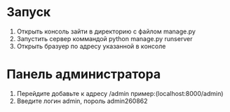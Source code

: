 # Запуск
1. Открыть консоль зайти в директорию с файлом manage.py
2. Запустить сервер коммандой python manage.py runserver
3. Открыть бразуер по адресу указанной в консоле

# Панель администратора
1. Перейдите добавьте к адресу /admin пример:(localhost:8000/admin)
2. Введите логин admin, пороль admin260862
